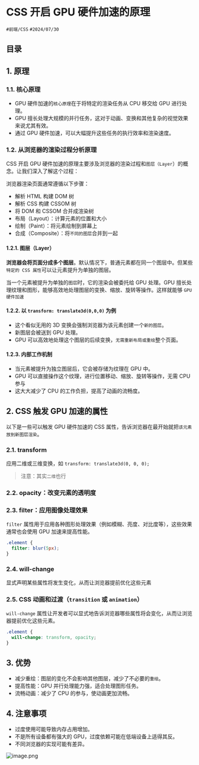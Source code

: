 
# CSS  开启 GPU 硬件加速的原理


`#前端/CSS`  `#2024/07/30` 


## 目录
<!-- toc -->
 ## 1. 原理 

### 1.1. 核心原理

- GPU 硬件加速的`核心原理`在于将特定的渲染任务从 CPU 移交给 GPU 进行处理。
- GPU 擅长处理大规模的并行任务，这对于动画、变换和其他复杂的视觉效果来说尤其有效。
- 通过 GPU 硬件加速，可以大幅提升这些任务的执行效率和渲染速度。

### 1.2. 从浏览器的渲染过程分析原理

CSS 开启 GPU 硬件加速的原理主要涉及浏览器的渲染过程和`图层（Layer`）的概念。让我们深入了解这个过程：

浏览器渲染页面通常遵循以下步骤：

- 解析 HTML 构建 DOM 树
- 解析 CSS 构建 CSSOM 树
- 将 DOM 和 CSSOM 合并成渲染树
- 布局（Layout）：计算元素的位置和大小
- 绘制（Paint）：将元素绘制到屏幕上
- 合成（Composite）：将`不同的图层`合并到一起

#### 1.2.1. 图层（Layer） 

**浏览器会将页面分成多个图层**。默认情况下，普通元素都在同一个图层中。但某些`特定的 CSS 属性`可以让元素提升为单独的图层。

当一个元素被提升为单独的`图层`时，它的渲染会被委托给 GPU 处理。GPU 擅长处理纹理和图形，能够高效地处理图层的变换、缩放、旋转等操作。这样就能够 `GPU 硬件加速`

#### 1.2.2. 以 `transform: translate3d(0,0,0)` 为例

- 这个看似无用的 3D 变换会强制浏览器为该元素创建一个`新的图层`。
- 新图层会被送到 GPU 处理。
- GPU 可以高效地处理这个图层的后续变换，`无需重新布局或重绘`整个页面。

#### 1.2.3. 内部工作机制

- 当元素被提升为独立图层后，它会被存储为纹理在 GPU 中。
- GPU 可以直接操作这个纹理，进行位置移动、缩放、旋转等操作，无需 CPU 参与
- 这大大减少了 CPU 的工作负担，提高了动画的流畅度。

## 2. CSS 触发 GPU 加速的属性

以下是一些可以触发 GPU 硬件加速的 CSS 属性，告诉浏览器在最开始就把`该元素放到新图层渲染`。

### 2.1. transform

应用二维或三维变换，如 `transform: translate3d(0, 0, 0);`

> 注意：其实`二维`也行

### 2.2. opacity：改变元素的透明度

### 2.3. filter：应用图像处理效果

`filter` 属性用于应用各种图形处理效果（例如模糊、亮度、对比度等），这些效果通常也会使用 GPU 加速来提高性能。
```css
.element {
  filter: blur(5px);
}
```

### 2.4. will-change

显式声明某些属性将发生变化，从而让浏览器提前优化这些元素

### 2.5. CSS 动画和过渡（`transition` 或 `animation`）

`will-change` 属性让开发者可以显式地告诉浏览器哪些属性将会变化，从而让浏览器提前优化这些元素。
```css
.element {
  will-change: transform, opacity;
}
```

## 3. 优势

- 减少重绘：图层的变化不会影响其他图层，减少了不必要的`重绘`。
- 提高性能：GPU 并行处理能力强，适合处理图形任务。
- 流畅动画：减少了 CPU 的参与，使动画更加流畅。

## 4. 注意事项

- 过度使用可能导致内存占用增加。
- 不是所有设备都有强大的 GPU，过度依赖可能在低端设备上适得其反。
- 不同浏览器的实现可能有差异。

![image.png](https://832-1310531898.cos.ap-beijing.myqcloud.com/yuque/61f5c262db0860b921ca61e0479d99d2.png)

